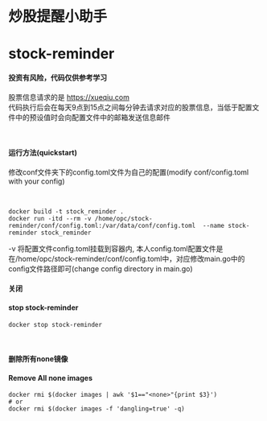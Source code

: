 # 炒股提醒小助手  
# stock-reminder

#### **投资有风险，代码仅供参考学习**  

股票信息请求的是  https://xueqiu.com  
代码执行后会在每天9点到15点之间每分钟去请求对应的股票信息，当低于配置文件中的预设值时会向配置文件中的邮箱发送信息邮件  



<br>

#### 运行方法(quickstart)  

修改conf文件夹下的config.toml文件为自己的配置(modify conf/config.toml with your config)   

<br>

```shell script
docker build -t stock_reminder .
docker run -itd --rm -v /home/opc/stock-reminder/conf/config.toml:/var/data/conf/config.toml  --name stock-reminder stock_reminder
```
-v 将配置文件config.toml挂载到容器内, 本人config.toml配置文件是在/home/opc/stock-reminder/conf/config.toml中，对应修改main.go中的config文件路径即可(change config directory in main.go)  



#### 关闭
#### stop stock-reminder

```shell script
docker stop stock-reminder
```

<br>  



#### 删除所有none镜像
#### Remove All none images

```shell script
docker rmi $(docker images | awk '$1=="<none>"{print $3}')
# or
docker rmi $(docker images -f 'dangling=true' -q)
```


